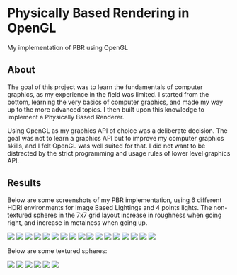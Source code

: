 # Physically Based Rendering in OpenGL

My implementation of PBR using OpenGL

## About

The goal of this project was to learn the fundamentals of computer graphics, as my experience in the field was limited.
I started from the bottom, learning the very basics of computer graphics, and made my way up to the more advanced topics. 
I then built upon this knowledge to implement a Physically Based Renderer.

Using OpenGL as my graphics API of choice was a deliberate decision. The goal was not to learn a graphics API but to improve my 
computer graphics skills, and I felt OpenGL was well suited for that. I did not want to be distracted by the strict programming 
and usage rules of lower level graphics API. 

## Results

Below are some screenshots of my PBR implementation, using 6 different HDRI environments for Image Based Lightings and 4 points lights.
The non-textured spheres in the 7x7 grid layout increase in roughness when going right, and increase in metalness when going up.

<img src="Screenshots/overall1.png" />
<img src="Screenshots/overall2.png" />
<img src="Screenshots/overall3.png" />
<img src="Screenshots/overall4.png" />
<img src="Screenshots/overall5.png" />
<img src="Screenshots/overall6.png" />
<img src="Screenshots/closeup1.png" />
<img src="Screenshots/closeup2.png" />
<img src="Screenshots/closeup3.png" />
<img src="Screenshots/closeup4.png" />
<img src="Screenshots/single1.png" />
<img src="Screenshots/single2.png" />
<img src="Screenshots/single3.png" />
<img src="Screenshots/single4.png" />
<img src="Screenshots/single5.png" />
<img src="Screenshots/single6.png" />
<img src="Screenshots/single7.png" />

Below are some textured spheres:

<img src="Screenshots/textured1.png" />
<img src="Screenshots/textured2.png" />
<img src="Screenshots/textured3.png" />
<img src="Screenshots/textured4.png" />
<img src="Screenshots/textured5.png" />
<img src="Screenshots/textured6.png" />



